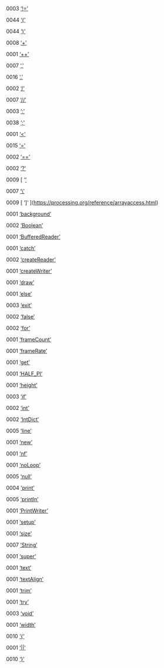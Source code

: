 0003	[ ‘!=’ ](https://processing.org/reference/inequality.html)

0044	[ ‘(’ ](https://processing.org/reference/parentheses.html)

0044	[ ‘)’ ](https://processing.org/reference/parentheses.html)

0008	[ ‘+’ ](https://processing.org/reference/addition.html)

0001	[ ‘++’ ](https://processing.org/reference/increment.html)

0007	[ ‘,’ ](https://processing.org/reference/comma.html)

0016	[ ‘.’ ](https://processing.org/reference/dot.html)

0002	[ ‘/’ ](https://processing.org/reference/divide.html)

0007	[ ‘//’ ](https://processing.org/reference/comment.html)

0003	[ ‘:’ ](https://processing.org/reference/conditional.html)

0038	[ ‘;’ ](https://processing.org/reference/semicolon.html)

0001	[ ‘<’ ](https://processing.org/reference/lessthan.html)

0015	[ ‘=’ ](https://processing.org/reference/assign.html)

0002	[ ‘==’ ](https://processing.org/reference/equality.html)

0002	[ ‘?’ ](https://processing.org/reference/conditional.html)

0009	[ ‘[’ ](https://processing.org/reference/arrayaccess.html)

0007	[ ‘\’ ](https://processing.org/discourse/beta/num_1233191211.html)

0009	[ ‘]’ ](https://processing.org/reference/arrayaccess.html)

0001	[ ‘background’ ](https://processing.org/reference/background_.html)

0002	[ ‘Boolean’ ](https://processing.org/reference/boolean.html)

0001	[ ‘BufferedReader’ ](https://processing.org/reference/BufferedReader.html)

0001	[ ‘catch’ ](https://processing.org/reference/catch.html)

0002	[ ‘createReader’ ](https://processing.org/reference/createReader_.html)

0001	[ ‘createWriter’ ](https://processing.org/reference/createWriter_.html)

0001	[ ‘draw’ ](https://processing.org/reference/draw_.html)

0001	[ ‘else’ ](https://processing.org/reference/else.html)

0003	[ ‘exit’ ](https://processing.org/reference/exit_.html)

0002	[ ‘false’ ](https://processing.org/reference/false.html)

0002	[ ‘for’ ](https://processing.org/reference/for.html)

0001	[ ‘frameCount’ ](https://processing.org/reference/frameCount.html)

0001	[ ‘frameRate’ ](https://processing.org/reference/frameRate.html)

0001	[ ‘get’ ](https://processing.org/reference/get_.html)

0001	[ ‘HALF_PI’ ](https://processing.org/reference/HALF_PI.html)

0001	[ ‘height’ ](https://processing.org/reference/height.html)

0003	[ ‘if’ ](https://processing.org/reference/if.html)

0002	[ ‘int’ ](https://processing.org/reference/int.html)

0002	[ ‘IntDict’ ](https://processing.org/reference/IntDict.html)

0005	[ ‘line’ ](https://processing.org/reference/line_.html)

0001	[ ‘new’ ](https://processing.org/reference/new.html)

0001	[ ‘nf’ ](https://processing.org/reference/nf_.html)

0001	[ ‘noLoop’ ](https://processing.org/reference/noLoop_.html)

0005	[ ‘null’ ](https://processing.org/reference/null.html)

0004	[ ‘print’ ](https://processing.org/reference/print_.html)

0005	[ ‘println’ ](https://processing.org/reference/println_.html)

0001	[ ‘PrintWriter’ ](https://processing.org/reference/PrintWriter.html)

0001	[ ‘setup’ ](https://processing.org/reference/setup_.html)

0001	[ ‘size’ ](https://processing.org/reference/size_.html)

0007	[ ‘String’ ](https://processing.org/reference/String.html)

0001	[ ‘super’ ](https://processing.org/reference/super.html)

0001	[ ‘text’ ](https://processing.org/reference/text_.html)

0001	[ ‘textAlign’ ](https://processing.org/reference/textAlign_.html)

0001	[ ‘trim’ ](https://processing.org/reference/trim_.html)

0001	[ ‘try’ ](https://processing.org/reference/try.html)

0003	[ ‘void’ ](https://processing.org/reference/void.html)

0001	[ ‘width’ ](https://processing.org/reference/width.html)

0010	[ ‘{’ ](https://processing.org/reference/curlybraces.html)

0001	[ ‘||’ ](https://processing.org/reference/logicalOR.html)

0010	[ ‘}’ ](https://processing.org/reference/curlybraces.html)

